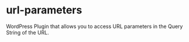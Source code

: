 # url-parameters
WordPress Plugin that allows you to access URL parameters in the Query String of the URL.
